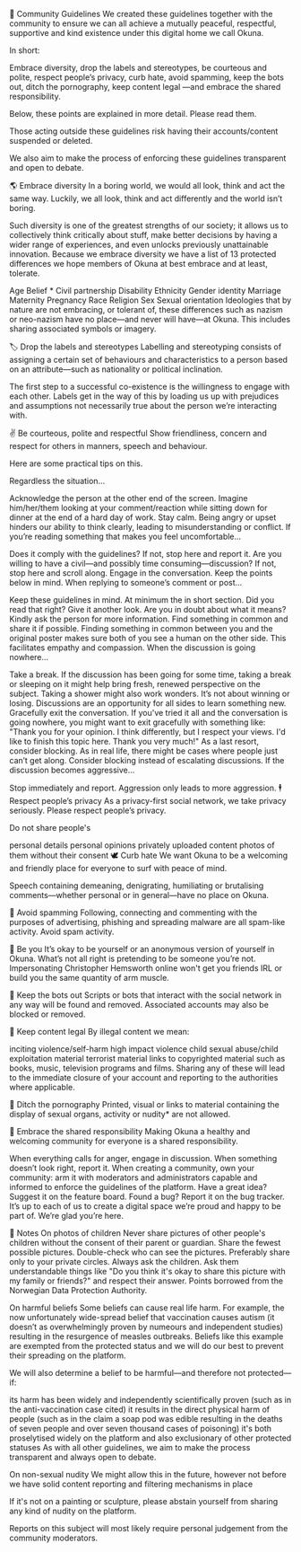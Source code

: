 📖 Community Guidelines
We created these guidelines together with the community to ensure we can all achieve a mutually peaceful, respectful, supportive and kind existence under this digital home we call Okuna.

In short:

Embrace diversity, drop the labels and stereotypes, be courteous and polite, respect people’s privacy, curb hate, avoid spamming, keep the bots out, ditch the pornography, keep content legal —and embrace the shared responsibility.

Below, these points are explained in more detail. Please read them.

Those acting outside these guidelines risk having their accounts/content suspended or deleted.

We also aim to make the process of enforcing these guidelines transparent and open to debate.

🌎 Embrace diversity
In a boring world, we would all look, think and act the same way. Luckily, we all look, think and act differently and the world isn’t boring.

Such diversity is one of the greatest strengths of our society; it allows us to collectively think critically about stuff, make better decisions by having a wider range of experiences, and even unlocks previously unattainable innovation. Because we embrace diversity we have a list of 13 protected differences we hope members of Okuna at best embrace and at least, tolerate.

Age
Belief *
Civil partnership
Disability
Ethnicity
Gender identity
Marriage
Maternity
Pregnancy
Race
Religion
Sex
Sexual orientation
Ideologies that by nature are not embracing, or tolerant of, these differences such as nazism or neo-nazism have no place—and never will have—at Okuna. This includes sharing associated symbols or imagery.

🏷 Drop the labels and stereotypes
Labelling and stereotyping consists of assigning a certain set of behaviours and characteristics to a person based on an attribute—such as nationality or political inclination.

The first step to a successful co-existence is the willingness to engage with each other. Labels get in the way of this by loading us up with prejudices and assumptions not necessarily true about the person we’re interacting with.

✌️ Be courteous, polite and respectful
Show friendliness, concern and respect for others in manners, speech and behaviour.

Here are some practical tips on this.

Regardless the situation…

Acknowledge the person at the other end of the screen. Imagine him/her/them looking at your comment/reaction while sitting down for dinner at the end of a hard day of work.
Stay calm. Being angry or upset hinders our ability to think clearly, leading to misunderstanding or conflict.
If you’re reading something that makes you feel uncomfortable…

Does it comply with the guidelines? If not, stop here and report it.
Are you willing to have a civil—and possibly time consuming—discussion? If not, stop here and scroll along.
Engage in the conversation. Keep the points below in mind.
When replying to someone’s comment or post…

Keep these guidelines in mind. At minimum the in short section.
Did you read that right? Give it another look.
Are you in doubt about what it means? Kindly ask the person for more information.
Find something in common and share it if possible. Finding something in common between you and the original poster makes sure both of you see a human on the other side. This facilitates empathy and compassion.
When the discussion is going nowhere…

Take a break. If the discussion has been going for some time, taking a break or sleeping on it might help bring fresh, renewed perspective on the subject. Taking a shower might also work wonders.
It’s not about winning or losing. Discussions are an opportunity for all sides to learn something new.
Gracefully exit the conversation. If you've tried it all and the conversation is going nowhere, you might want to exit gracefully with something like: "Thank you for your opinion. I think differently, but I respect your views. I'd like to finish this topic here. Thank you very much!"
As a last resort, consider blocking. As in real life, there might be cases where people just can’t get along. Consider blocking instead of escalating discussions.
If the discussion becomes aggressive…

Stop immediately and report. Aggression only leads to more aggression.
🕴 Respect people’s privacy
As a privacy-first social network, we take privacy seriously. Please respect people’s privacy.

Do not share people's

personal details
personal opinions
privately uploaded content
photos of them without their consent
🕊 Curb hate
We want Okuna to be a welcoming and friendly place for everyone to surf with peace of mind.

Speech containing demeaning, denigrating, humiliating or brutalising comments—whether personal or in general—have no place on Okuna.

😬 Avoid spamming
Following, connecting and commenting with the purposes of advertising, phishing and spreading malware are all spam-like activity. Avoid spam activity.

🥳 Be you
It’s okay to be yourself or an anonymous version of yourself in Okuna. What’s not all right is pretending to be someone you’re not. Impersonating Christopher Hemsworth online won't get you friends IRL or build you the same quantity of arm muscle.

🤖 Keep the bots out
Scripts or bots that interact with the social network in any way will be found and removed. Associated accounts may also be blocked or removed.

🙏 Keep content legal
By illegal content we mean:

inciting violence/self-harm
high impact violence
child sexual abuse/child exploitation material
terrorist material
links to copyrighted material such as books, music, television programs and films.
Sharing any of these will lead to the immediate closure of your account and reporting to the authorities where applicable.

🚮 Ditch the pornography
Printed, visual or links to material containing the display of sexual organs, activity or nudity* are not allowed.

🏡 Embrace the shared responsibility
Making Okuna a healthy and welcoming community for everyone is a shared responsibility.

When everything calls for anger, engage in discussion.
When something doesn’t look right, report it.
When creating a community, own your community: arm it with moderators and administrators capable and informed to enforce the guidelines of the platform.
Have a great idea? Suggest it on the feature board.
Found a bug? Report it on the bug tracker.
It’s up to each of us to create a digital space we’re proud and happy to be part of. We’re glad you’re here.

📝 Notes
On photos of children
Never share pictures of other people's children without the consent of their parent or guardian.
Share the fewest possible pictures.
Double-check who can see the pictures. Preferably share only to your private circles.
Always ask the children. Ask them understandable things like "Do you think it's okay to share this picture with my family or friends?" and respect their answer.
Points borrowed from the Norwegian Data Protection Authority.

On harmful beliefs
Some beliefs can cause real life harm. For example, the now unfortunately wide-spread belief that vaccination causes autism (it doesn’t as overwhelmingly proven by numeours and independent studies) resulting in the resurgence of measles outbreaks. Beliefs like this example are exempted from the protected status and we will do our best to prevent their spreading on the platform.

We will also determine a belief to be harmful—and therefore not protected—if:

its harm has been widely and independently scientifically proven (such as in the anti-vaccination case cited)
it results in the direct physical harm of people (such as in the claim a soap pod was edible resulting in the deaths of seven people and over seven thousand cases of poisoning)
it's both proselytised widely on the platform and also exclusionary of other protected statuses
As with all other guidelines, we aim to make the process transparent and always open to debate.

On non-sexual nudity
We might allow this in the future, however not before we have solid content reporting and filtering mechanisms in place

If it's not on a painting or sculpture, please abstain yourself from sharing any kind of nudity on the platform.

Reports on this subject will most likely require personal judgement from the community moderators.

